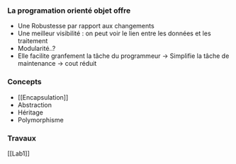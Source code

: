 ### La programation orienté objet offre
 - Une Robustesse par rapport aux changements
 - Une meilleur visibilité : on peut voir le lien entre les données et les traitement
 - Modularité..?
 - Elle facilite granfement la tâche du programmeur -> Simplifie la tâche de maintenance -> cout réduit

### Concepts
 - [[Encapsulation]]
 - Abstraction
 - Héritage
 - Polymorphisme



### Travaux
[[Lab1]]